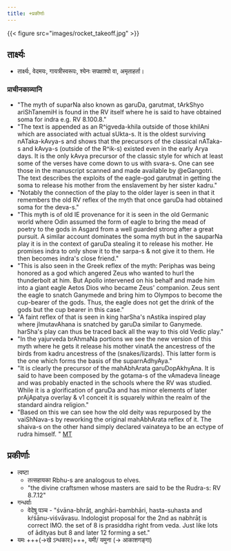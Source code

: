 ```yaml
---
title: +प्रकीर्णाः
---
```


{{< figure src="images/rocket_takeoff.jpg"  >}}

## तार्क्ष्यः
- तार्क्ष्यः, वेदमयः, गायत्रीस्वरूपः, श्येनः सपक्षाश्वो वा, अमृताहर्ता।

###  प्राचीनकाव्यानि
- "The myth of suparNa also known as garuDa, garutmat, tArkShyo ariShTanemiH is found in the RV itself where he is said to have obtained soma for indra e.g. RV 8.100.8."
- "The text is appended as an R^igveda-khila outside of those khilAni which are associated with actual sUkta-s. It is the oldest surviving nATaka-kAvya-s and shows that the precursors of the classical nATaka-s and kAvya-s (outside of the R^ik-s) existed even in the early Arya days. It is the only kAvya precursor of the classic style for which at least some of the verses have come down to us with svara-s. One can see those in the manuscript scanned and made available by @eGangotri. The text describes the exploits of the eagle-god garutmat in getting the soma to release his mother from the enslavement by her sister kadru."
- "Notably the connection of the play to the older layer is seen in that it remembers the old RV reflex of the myth that once garuDa had obtained soma for the deva-s."
- "This myth is of old IE provenance for it is seen in the old Germanic world where Odin assumed the form of eagle to bring the mead of poetry to the gods in Asgard from a well guarded strong after a great pursuit. A similar account dominates the soma myth but in the sauparNa play it is in the context of garuDa stealing it to release his mother. He promises indra to only show it to the sarpa-s & not give it to them. He then becomes indra's close friend."
- "This is also seen in the Greek reflex of the myth: Periphas was being honored as a god which angered Zeus who wanted to hurl the thunderbolt at him. But Apollo intervened on his behalf and made him into a giant eagle Aetos Dios who became Zeus' companion. Zeus sent the eagle to snatch Ganymede and bring him to Olympos to become the cup-bearer of the gods. Thus, the eagle does not get the drink of the gods but the cup bearer in this case."
- "A faint reflex of that is seen in king harSha's nAstika inspired play where jImutavAhana is snatched by garuDa similar to Ganymede. harSha's play can thus be traced back all the way to this old Vedic play."
- "In the yajurveda brAhmaNa portions we see the new version of this myth where he gets it release his mother vinatA the ancestress of the birds from kadru ancestress of the (snakes/lizards). This latter form is the one which forms the basis of the suparnAdhyAya."
- "It is clearly the precursor of the mahAbhArata garuDopAkhyAna. It is said to have been composed by the gotama-s of the vAmadeva lineage and was probably enacted in the schools where the RV was studied. While it is a glorification of garuDa and has minor elements of later prAjApatya overlay & v1 conceit it is squarely within the realm of the standard aindra religion."
- "Based on this we can see how the old deity was repurposed by the vaiShNava-s by reworking the original mahAbhArata reflex of it. The shaiva-s on the other hand simply declared vainateya to be an ectype of rudra himself. " [MT](https://twitter.com/blog_supplement/status/1239774138119663616)

## प्रकीर्णाः
- त्वष्टा
  - तत्सहायका Rbhu-s are analogous to elves.
  - "the divine craftsmen whose masters are said to be the Rudra-s: RV 8.7.12"
- गन्धर्वाः
  - वेदेषु पञ्च - "śvāna-bhrāț, anghāri-bambhāri, hasta-suhasta and kŕśānu-viśvāvasu. Indologist proposal for the 2nd as nabhrāț is correct IMO. the set of 8 is prasiddha right from veda. Just like lots of ādityas but 8 and later 12 forming a set."
- यमः +++(→खे ऽन्धकारः)+++, यमी‌/ यमुना (→ आकाशगङ्गा)
